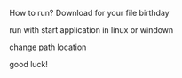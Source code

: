 How to run?
Download for your file birthday

run with start application in linux or windown

change path location

good luck!